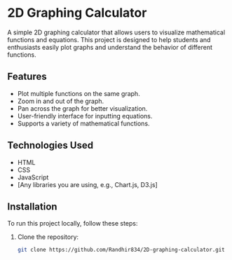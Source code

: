 
# 2D Graphing Calculator

A simple 2D graphing calculator that allows users to visualize mathematical functions and equations. This project is designed to help students and enthusiasts easily plot graphs and understand the behavior of different functions.

## Features

- Plot multiple functions on the same graph.
- Zoom in and out of the graph.
- Pan across the graph for better visualization.
- User-friendly interface for inputting equations.
- Supports a variety of mathematical functions.

## Technologies Used

- HTML
- CSS
- JavaScript
- [Any libraries you are using, e.g., Chart.js, D3.js]

## Installation

To run this project locally, follow these steps:

1. Clone the repository:
   ```bash
   git clone https://github.com/Randhir834/2D-graphing-calculator.git
